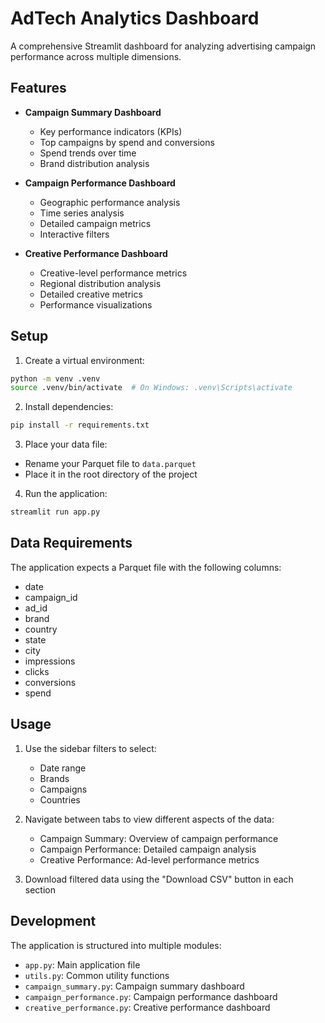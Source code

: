 # AdTech Analytics Dashboard

A comprehensive Streamlit dashboard for analyzing advertising campaign performance across multiple dimensions.

## Features

- **Campaign Summary Dashboard**
  - Key performance indicators (KPIs)
  - Top campaigns by spend and conversions
  - Spend trends over time
  - Brand distribution analysis

- **Campaign Performance Dashboard**
  - Geographic performance analysis
  - Time series analysis
  - Detailed campaign metrics
  - Interactive filters

- **Creative Performance Dashboard**
  - Creative-level performance metrics
  - Regional distribution analysis
  - Detailed creative metrics
  - Performance visualizations

## Setup

1. Create a virtual environment:
```bash
python -m venv .venv
source .venv/bin/activate  # On Windows: .venv\Scripts\activate
```

2. Install dependencies:
```bash
pip install -r requirements.txt
```

3. Place your data file:
- Rename your Parquet file to `data.parquet`
- Place it in the root directory of the project

4. Run the application:
```bash
streamlit run app.py
```

## Data Requirements

The application expects a Parquet file with the following columns:
- date
- campaign_id
- ad_id
- brand
- country
- state
- city
- impressions
- clicks
- conversions
- spend

## Usage

1. Use the sidebar filters to select:
   - Date range
   - Brands
   - Campaigns
   - Countries

2. Navigate between tabs to view different aspects of the data:
   - Campaign Summary: Overview of campaign performance
   - Campaign Performance: Detailed campaign analysis
   - Creative Performance: Ad-level performance metrics

3. Download filtered data using the "Download CSV" button in each section

## Development

The application is structured into multiple modules:
- `app.py`: Main application file
- `utils.py`: Common utility functions
- `campaign_summary.py`: Campaign summary dashboard
- `campaign_performance.py`: Campaign performance dashboard
- `creative_performance.py`: Creative performance dashboard 